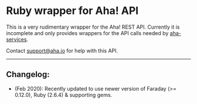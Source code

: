 Ruby wrapper for Aha! API
=========================

This is a very rudimentary wrapper for the Aha! REST API. Currently it is 
incomplete and only provides wrappers for the API calls needed by [aha-services](https://github.com/aha-app/aha-services).

Contact [support@aha.io](mailto:support@aha.io) for help with this API.

---

## Changelog:

- (Feb 2020): Recently updated to use newer version of Faraday (>= 0.12.0), Ruby (2.6.4) & supporting gems.